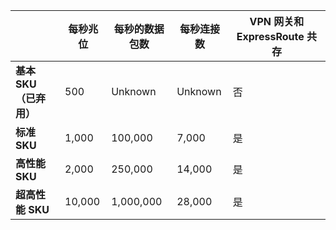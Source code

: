 
|  | **每秒兆位** | **每秒的数据包数** | **每秒连接数** | **VPN 网关和 ExpressRoute 共存** |
| --- | --- | --- | --- | --- |
| **基本 SKU（已弃用）** |500 | Unknown | Unknown |否 |
| **标准 SKU** |1,000 | 100,000 | 7,000 | 是 |
| **高性能 SKU** |2,000 | 250,000 | 14,000 | 是 |
| **超高性能 SKU** |10,000 | 1,000,000 | 28,000 | 是 |

